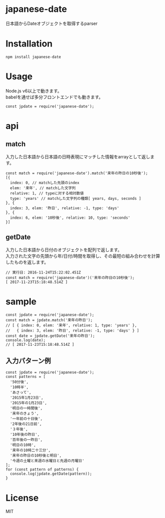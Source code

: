 # japanese-date

日本語からDateオブジェクトを取得するparser

# Installation

```
npm install japanese-date
```

# Usage
Node.js v6以上で動きます。  
babelを通せば多分フロントエンドでも動きます。  

```
const jpdate = require('japanese-date');
```

# api

## match

入力した日本語から日本語の日時表現にマッチした情報をarrayとして返します。

```
const match = require('japanese-date').match('来年の昨日の10秒後');
[{
  index: 0, // matchした先頭のindex
  elem: '来年', // matchした文字列
  relative: 1, // typeに対する相対数値
  type: 'years' // matchした文字列の種類[ years, days, seconds ]
}, {
  index: 3, elem: '昨日', relative: -1, type: 'days'
}, {
  index: 6, elem: '10秒後', relative: 10, type: 'seconds'
}]
```

## getDate

入力した日本語から日付のオブジェクトを配列で返します。  
入力された文字の先頭から年/日付/時間を取得し、その最短の組み合わせを計算したものを返します。  

```
// 実行日: 2016-11-24T15:22:02.451Z
const match = require('japanese-date')('来年の昨日の10秒後');
[ 2017-11-23T15:18:48.514Z ]
```

# sample

```
const jpdate = require('japanese-date');
const match = jpdate.match('来年の昨日');
// [ { index: 0, elem: '来年', relative: 1, type: 'years' },
//   { index: 3, elem: '昨日', relative: -1, type: 'days' } ]
const date = jpdate.getDate('来年の昨日');
console.log(date);
// [ 2017-11-23T15:18:48.514Z ]
```

## 入力パターン例
```
const jpdate = require('japanese-date');
const patterns = [
  '50分後',
  '10時半',
  'あさって',
  '2015年1月23日',
  '2015年の1月23日',
  '明日の一時間後',
  '来年のきょう',
  '一年前の十日後',
  '2年後の21日前',
  '３年後',
  '10年後の昨日',
  '百年後の一昨日',
  '明日の10時',
  '来年の10時二十三分',
  '来年の昨日の10秒後と明日',
  '今週の土曜と来週の水曜日と先週の月曜日'
];
for (const pattern of patterns) {
  console.log(jpdate.getDate(pattern));
}

```

# License
MIT
